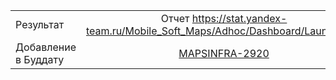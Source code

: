 | | |
|:------------- |:-------------:|
| Результат | Отчет https://stat.yandex-team.ru/Mobile_Soft_Maps/Adhoc/Dashboard/LaunchTime |
| Добавление в Буддату | [MAPSINFRA-2920](https://st.yandex-team.ru/MAPSINFRA-2920)
